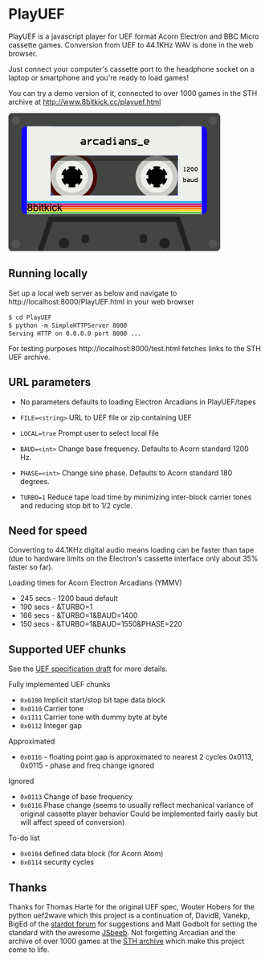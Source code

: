 # PlayUEF
PlayUEF is a javascript player for UEF format Acorn Electron and BBC Micro cassette games. Conversion from UEF to 44.1KHz WAV is done in the web browser.

Just connect your computer's cassette port to the headphone socket on a laptop or smartphone and you're ready to load games!

You can try a demo version of it, connected to over 1000 games in the STH archive at http://www.8bitkick.cc/playuef.html


![Cassette player](/docs/tape.gif?raw=true)

Running locally
---------------

Set up a local web server as below and navigate to http://localhost:8000/PlayUEF.html in your web browser

    $ cd PlayUEF
    $ python -m SimpleHTTPServer 8000
    Serving HTTP on 0.0.0.0 port 8000 ...

For testing purposes http://localhost:8000/test.html fetches links to the STH UEF archive.

URL parameters
--------------

* No parameters defaults to loading Electron Arcadians in PlayUEF/tapes

* `FILE=<string>` URL to UEF file or zip containing UEF

* `LOCAL=true` Prompt user to select local file

* `BAUD=<int>` Change base frequency. Defaults to Acorn standard 1200 Hz.

* `PHASE=<int>` Change sine phase. Defaults to Acorn standard 180 degrees.

* `TURBO=1` Reduce tape load time by minimizing inter-block carrier tones and reducing stop bit to 1/2 cycle.

Need for speed
--------------
Converting to 44.1KHz digital audio means loading can be faster than tape (due to hardware limits on the Electron's cassette interface only about 35% faster so far).

Loading times for Acorn Electron Arcadians (YMMV)

* 245 secs - 1200 baud default
* 190 secs - &TURBO=1
* 166 secs - &TURBO=1&BAUD=1400
* 150 secs - &TURBO=1&BAUD=1550&PHASE=220

Supported UEF chunks
--------------------
See the [UEF specification draft](/docs/UEFspecification.html) for more details.

Fully implemented UEF chunks
* `0x0100` Implicit start/stop bit tape data block
* `0x0110` Carrier tone
* `0x1111` Carrier tone with dummy byte at byte
* `0x0112` Integer gap

Approximated

* `0x0116` - floating point gap is approximated to nearest 2 cycles
0x0113, 0x0115 - phase and freq change ignored

Ignored
* `0x0113` Change of base frequency
* `0x0116` Phase change
(seems to usually reflect mechanical variance of original cassette player behavior Could be implemented fairly easily but will affect speed of conversion)

To-do list
* `0x0104` defined data block (for Acorn Atom)
* `0x0114` security cycles

Thanks
------
Thanks for Thomas Harte for the original UEF spec, Wouter Hobers for the python uef2wave which this project is a continuation of, DavidB, Vanekp, BigEd of the [stardot forum](http://stardot.org.uk) for suggestions and Matt Godbolt for setting the standard with the awesome [JSbeeb](https://github.com/mattgodbolt/jsbeeb). Not forgetting Arcadian and the archive of over 1000 games at the [STH archive](http://www.stairwaytohell.com/electron/uefarchive/) which make this project come to life.
